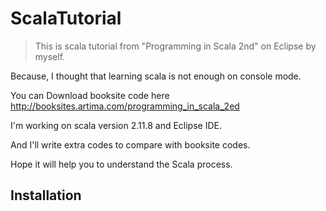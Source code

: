 # ScalaTutorial
>This is scala tutorial from "Programming in Scala 2nd" on Eclipse by myself. 

Because, I thought that learning scala is not enough on console mode.

You can Download booksite code here http://booksites.artima.com/programming_in_scala_2ed

I'm working on scala version 2.11.8 and Eclipse IDE.

And I'll write extra codes to compare with booksite codes.

Hope it will help you to understand the Scala process. 

## Installation

